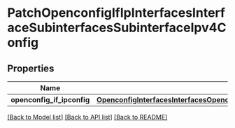 # PatchOpenconfigIfIpInterfacesInterfaceSubinterfacesSubinterfaceIpv4Config

## Properties
Name | Type | Description | Notes
------------ | ------------- | ------------- | -------------
**openconfig_if_ipconfig** | [**OpenconfigInterfacesInterfacesOpenconfiginterfacesinterfacesSubinterfacesOpenconfigifipipv4Config**](OpenconfigInterfacesInterfacesOpenconfiginterfacesinterfacesSubinterfacesOpenconfigifipipv4Config.md) |  | [optional] 

[[Back to Model list]](../README.md#documentation-for-models) [[Back to API list]](../README.md#documentation-for-api-endpoints) [[Back to README]](../README.md)


